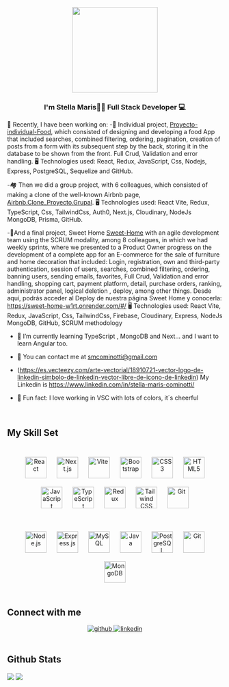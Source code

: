 <div align="center">
<img src="https://cdn-vana.com/cdn-cgi/image/width=640,format=auto,quality=80/https://storage.googleapis.com/vana-jobs-output/caae3b79-26b6-4f69-96f0-eb5e8c0c271b%2F94782212-327d-4a1a-b40b-45236f6508e5.png" align="center" height="200" width="200" />
</div>  
  

### <div align="center">I'm Stella Maris👩‍💻 Full Stack Developer 💻</div>  
  

🔭 Recently, I have been working on:
-🍔 Individual project, [Proyecto-individual-Food](https://github.com/SMCominotti/Proyecto-individual-Food.git), which consisted of designing and developing a food App that included searches, combined filtering, ordering, pagination, creation of posts from a form with its subsequent step by the back, storing it in the database to be shown from the front. Full Crud, Validation and error handling.
🖥️ Technologies used: React, Redux, JavaScript, Css, Nodejs, Express, PostgreSQL, Sequelize and GitHub.

-🏘️ Then we did a group project, with 6 colleagues, which consisted of making a clone of the well-known Airbnb page, [Airbnb.Clone_Proyecto.Grupal](https://github.com/SMCominotti/Airbnb.Clone_Proyecto.Grupal.git).
🖥️ Technologies used: React Vite, Redux, TypeScript, Css, TailwindCss, Auth0, Next.js, Cloudinary, NodeJs MongoDB, Prisma, GitHub.

-🏡And a final project, Sweet Home [Sweet-Home](https://github.com/SMCominotti/Sweet-Home.git) with an agile development team using the SCRUM modality, among 8 colleagues, in which we had weekly sprints, where we presented to a Product Owner progress on the development of a complete app for an E-commerce for the sale of furniture and home decoration that included: Login, registration, own and third-party authentication, session of users, searches, combined filtering, ordering, banning users, sending emails, favorites, Full Crud, Validation and error handling, shopping cart, payment platform, detail, purchase orders, ranking, administrator panel, logical deletion , deploy, among other things. Desde aquí, podrás acceder al Deploy de nuestra página Sweet Home y conocerla: https://sweet-home-w1rt.onrender.com/#/ 
🖥️ Technologies used: React Vite, Redux, JavaScript, Css, TailwindCss, Firebase, Cloudinary, Express, NodeJs MongoDB, GitHub, SCRUM methodology
 

- 👀 I’m currently learning TypeScript , MongoDB and Next... and I want to learn Angular too.  
  

- 📨 You can contact me at smcominotti@gmail.com
-  (https://es.vecteezy.com/arte-vectorial/18910721-vector-logo-de-linkedin-simbolo-de-linkedin-vector-libre-de-icono-de-linkedin) My Linkedin is https://www.linkedin.com/in/stella-maris-cominotti/
  

- 🌈 Fun fact: I love working in VSC with lots of colors, it´s cheerful  
  

<br/>  


## My Skill Set  
<br>



 
<div align="center">
<a href="https://reactjs.org/" target="_blank"><img style="margin: 10px" src="https://profilinator.rishav.dev/skills-assets/react-original-wordmark.svg" alt="React" height="50" /></a>
<a href="https://nextjs.org/" target="_blank"><img style="margin: 10px" src="https://tse2.mm.bing.net/th?id=OIP.KhEi6z8wYQZVa0IFYmaUXAHaHa&pid=Api&P=0&h=180" alt="Next.js" height="50" /></a>
<a href="https://vitejs.dev/" target="_blank"><img style="margin: 10px" src="https://tse4.mm.bing.net/th?id=OIP.sjmTj1vtTlo_PKXhRYqHPgHaHa&pid=Api&P=0&h=180" alt="Vite" height="50" /></a>
<a href="https://getbootstrap.com/docs/3.4/javascript/" target="_blank"><img style="margin: 10px" src="https://profilinator.rishav.dev/skills-assets/bootstrap-plain.svg" alt="Bootstrap" height="50" /></a>
<a href="https://www.w3schools.com/css/" target="_blank"><img style="margin: 10px" src="https://profilinator.rishav.dev/skills-assets/css3-original-wordmark.svg" alt="CSS3" height="50" /></a>
<a href="https://en.wikipedia.org/wiki/HTML5" target="_blank"><img style="margin: 10px" src="https://profilinator.rishav.dev/skills-assets/html5-original-wordmark.svg" alt="HTML5" height="50" /></a>
<a href="https://www.javascript.com/" target="_blank"><img style="margin: 10px" src="https://profilinator.rishav.dev/skills-assets/javascript-original.svg" alt="JavaScript" height="50" /></a>
<a href="https://www.typescriptlang.org/" target="_blank"><img style="margin: 10px" src="https://profilinator.rishav.dev/skills-assets/typescript-original.svg" alt="TypeScript" height="50" /></a>
<a href="https://redux.js.org/" target="_blank"><img style="margin: 10px" src="https://profilinator.rishav.dev/skills-assets/redux-original.svg" alt="Redux" height="50" /></a>
<a href="https://www.tailwindcss.com/" target="_blank"><img style="margin: 10px" src="https://profilinator.rishav.dev/skills-assets/tailwindcss.svg" alt="Tailwind CSS" height="50" /></a>
<a href="https://github.com/" target="_blank"><img style="margin: 10px" src="https://profilinator.rishav.dev/skills-assets/git-scm-icon.svg" alt="Git" height="50" /></a>
</div>

</td><td valign="top" width="33%">

<br>
<br>

 
<div align="center">  
<a href="https://nodejs.org/" target="_blank"><img style="margin: 10px" src="https://profilinator.rishav.dev/skills-assets/nodejs-original-wordmark.svg" alt="Node.js" height="50" /></a>  
<a href="https://expressjs.com/" target="_blank"><img style="margin: 10px" src="https://profilinator.rishav.dev/skills-assets/express-original-wordmark.svg" alt="Express.js" height="50" /></a>  
<a href="https://www.mysql.com/" target="_blank"><img style="margin: 10px" src="https://profilinator.rishav.dev/skills-assets/mysql-original-wordmark.svg" alt="MySQL" height="50" /></a>  
<a href="https://www.java.com/" target="_blank"><img style="margin: 10px" src="https://profilinator.rishav.dev/skills-assets/java-original-wordmark.svg" alt="Java" height="50" /></a>  
<a href="https://www.postgresql.org/" target="_blank"><img style="margin: 10px" src="https://profilinator.rishav.dev/skills-assets/postgresql-original-wordmark.svg" alt="PostgreSQL" height="50" /></a>  
<a href="https://github.com/" target="_blank"><img style="margin: 10px" src="https://profilinator.rishav.dev/skills-assets/git-scm-icon.svg" alt="Git" height="50" /></a>  
<a href="https://www.mongodb.com/" target="_blank"><img style="margin: 10px" src="https://profilinator.rishav.dev/skills-assets/mongodb-original-wordmark.svg" alt="MongoDB" height="50" /></a>
</div>

</td><td valign="top" width="33%">





<br/>  


## Connect with me  
<div align="center">
<a href="https://github.com/SMCominotti" target="_blank">
<img src=https://img.shields.io/badge/github-%2324292e.svg?&style=for-the-badge&logo=github&logoColor=white alt=github style="margin-bottom: 5px;" />
</a>
<a href="https://linkedin.com/in/https://www.linkedin.com/in/stella-maris-cominotti/" target="_blank">
<img src=https://img.shields.io/badge/linkedin-%231E77B5.svg?&style=for-the-badge&logo=linkedin&logoColor=white alt=linkedin style="margin-bottom: 5px;" />
</a>  
</div>  
  

<br/>  


## Github Stats  

<div>
  <img src="https://github-readme-stats.vercel.app/api?username=SMCominotti&show_icons=true&count_private=true&hide_border=true" align="center" />
  <img src="https://github-readme-stats.vercel.app/api/top-langs/?username=SMCominotti&theme=react&layout=compact&langs_count=6&include_all_commits=true" align="center" />
</div>




